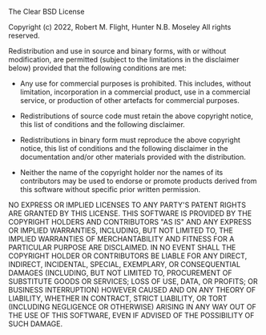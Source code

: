 The Clear BSD License

Copyright (c) 2022, Robert M. Flight, Hunter N.B. Moseley
All rights reserved.

Redistribution and use in source and binary forms, with or without
modification, are permitted (subject to the limitations in the disclaimer
below) provided that the following conditions are met:

* Any use for commercial purposes is prohibited.
  This includes, without limitation, incorporation in a commercial product,
  use in a commercial service, or production of other artefacts for
  commercial purposes.

* Redistributions of source code must retain the above copyright notice, this
  list of conditions and the following disclaimer.

* Redistributions in binary form must reproduce the above copyright notice,
  this list of conditions and the following disclaimer in the documentation
  and/or other materials provided with the distribution.

* Neither the name of the copyright holder nor the names of its contributors may be used
  to endorse or promote products derived from this software without specific
  prior written permission.

NO EXPRESS OR IMPLIED LICENSES TO ANY PARTY'S PATENT RIGHTS ARE GRANTED BY THIS
LICENSE. THIS SOFTWARE IS PROVIDED BY THE COPYRIGHT HOLDERS AND CONTRIBUTORS
"AS IS" AND ANY EXPRESS OR IMPLIED WARRANTIES, INCLUDING, BUT NOT LIMITED TO,
THE IMPLIED WARRANTIES OF MERCHANTABILITY AND FITNESS FOR A PARTICULAR PURPOSE
ARE DISCLAIMED. IN NO EVENT SHALL THE COPYRIGHT HOLDER OR CONTRIBUTORS BE
LIABLE FOR ANY DIRECT, INDIRECT, INCIDENTAL, SPECIAL, EXEMPLARY, OR
CONSEQUENTIAL DAMAGES (INCLUDING, BUT NOT LIMITED TO, PROCUREMENT OF SUBSTITUTE
GOODS OR SERVICES; LOSS OF USE, DATA, OR PROFITS; OR BUSINESS INTERRUPTION)
HOWEVER CAUSED AND ON ANY THEORY OF LIABILITY, WHETHER IN CONTRACT, STRICT
LIABILITY, OR TORT (INCLUDING NEGLIGENCE OR OTHERWISE) ARISING IN ANY WAY OUT
OF THE USE OF THIS SOFTWARE, EVEN IF ADVISED OF THE POSSIBILITY OF SUCH
DAMAGE.
